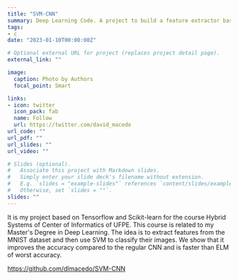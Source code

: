 ```yaml
---
title: "SVM-CNN"
summary: Deep Learning Code. A project to build a feature extractor based on Tensorflow and Scikit-learn created to improve the accuracy of SVM to classify MNIST dataset fast and with more accuracy.
tags:
- c
date: "2023-01-10T00:00:00Z"

# Optional external URL for project (replaces project detail page).
external_link: ""

image:
  caption: Photo by Authors
  focal_point: Smart

links:
- icon: twitter
  icon_pack: fab
  name: Follow
  url: https://twitter.com/david_macedo
url_code: ""
url_pdf: ""
url_slides: ""
url_video: ""

# Slides (optional).
#   Associate this project with Markdown slides.
#   Simply enter your slide deck's filename without extension.
#   E.g. `slides = "example-slides"` references `content/slides/example-slides.md`.
#   Otherwise, set `slides = ""`.
slides: ""
---
```


It is my project based on Tensorflow and Scikit-learn for the course Hybrid Systems of Center of Informatics of UFPE. This course is related to my Master's Degree in Deep Learning. The idea is to extract features from the MNIST dataset and then use SVM to classify their images. We show that it improves the accuracy compared to the regular CNN and is faster than ELM of worst accuracy.

https://github.com/dlmacedo/SVM-CNN
